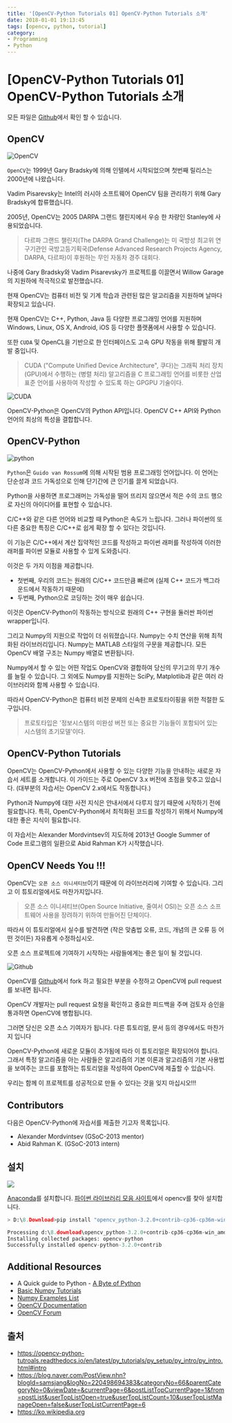```yaml
---
title: '[OpenCV-Python Tutorials 01] OpenCV-Python Tutorials 소개'
date: 2018-01-01 19:13:45
tags: [opencv, python, tutorial]
category:
- Programming
- Python
---
```



# [OpenCV-Python Tutorials 01] OpenCV-Python Tutorials 소개

모든 파일은 [Github](https://github.com/jacegem/OpenCV-Python-Tutorials)에서 확인 할 수 있습니다.

## OpenCV

![OpenCV](http://answers.opencv.org/upfiles/logo_2.png)

`OpenCV`는 1999년 Gary Bradsky에 의해 인텔에서 시작되었으며 첫번째 릴리스는 2000년에 나왔습니다. 

Vadim Pisarevsky는 Intel의 러시아 소프트웨어 OpenCV 팀을 관리하기 위해 Gary Bradsky에 합류했습니다.

2005년, OpenCV는 2005 DARPA 그랜드 챌린지에서 우승 한 차량인 Stanley에 사용되었습니다.

> 다르파 그랜드 챌린지(The DARPA Grand Challenge)는 미 국방성 최고위 연구기관인 국방고등기획국(Defense Advanced Research Projects Agency, DARPA, 다르파)이 후원하는 무인 자동차 경주 대회다.
> 

나중에 Gary Bradsky와 Vadim Pisarevsky가 프로젝트를 이끌면서 Willow Garage의 지원하에 적극적으로 발전했습니다.

현재 OpenCV는 컴퓨터 비전 및 기계 학습과 관련된 많은 알고리즘을 지원하며 날마다 확장되고 있습니다.

현재 OpenCV는 C++, Python, Java 등 다양한 프로그래밍 언어를 지원하며 Windows, Linux, OS X, Android, iOS 등 다양한 플랫폼에서 사용할 수 있습니다.

또한 `CUDA` 및 OpenCL을 기반으로 한 인터페이스도 고속 GPU 작동을 위해 활발히 개발 중입니다.

> CUDA ("Compute Unified Device Architecture", 쿠다)는 그래픽 처리 장치(GPU)에서 수행하는 (병렬 처리) 알고리즘을 C 프로그래밍 언어를 비롯한 산업 표준 언어를 사용하여 작성할 수 있도록 하는 GPGPU 기술이다.

![CUDA](https://goo.gl/L4mxES)

OpenCV-Python은 OpenCV의 Python API입니다. OpenCV C++ API와 Python 언어의 최상의 특성을 결합합니다.

## OpenCV-Python

![python](https://www.raspberrypi.org/documentation/usage/python/images/python-logo.png)

`Python`은 `Guido van Rossum`에 의해 시작된 범용 프로그래밍 언어입니다. 이 언어는 단순성과 코드 가독성으로 인해 단기간에 큰 인기를 끌게 되었습니다.

Python을 사용하면 프로그래머는 가독성을 떨어 뜨리지 않으면서 적은 수의 코드 행으로 자신의 아이디어를 표현할 수 있습니다.

C/C++와 같은 다른 언어와 비교할 때 Python은 속도가 느립니다. 그러나 파이썬의 또 다른 중요한 특징은 C/C++로 쉽게 확장 할 수 있다는 것입니다.

이 기능은 C/C++에서 계산 집약적인 코드를 작성하고 파이썬 래퍼를 작성하여 이러한 래퍼를 파이썬 모듈로 사용할 수 있게 도와줍니다.

이것은 두 가지 이점을 제공합니다. 
- 첫번째, 우리의 코드는 원래의 C/C++ 코드만큼 빠르며 (실제 C++ 코드가 백그라운드에서 작동하기 때문에) 
- 두번째, Python으로 코딩하는 것이 매우 쉽습니다.

이것은 OpenCV-Python이 작동하는 방식으로 원래의 C++ 구현을 둘러싼 파이썬 wrapper입니다.

그리고 Numpy의 지원으로 작업이 더 쉬워졌습니다. Numpy는 수치 연산을 위해 최적화된 라이브러리입니다. Numpy는 MATLAB 스타일의 구문을 제공합니다. 모든 OpenCV 배열 구조는 Numpy 배열로 변환됩니다.

Numpy에서 할 수 있는 어떤 작업도 OpenCV와 결합하여 당신의 무기고의 무기 개수를 늘릴 수 있습니다. 그 외에도 Numpy를 지원하는 SciPy, Matplotlib과 같은 여러 라이브러리와 함께 사용할 수 있습니다.

따라서 OpenCV-Python은 컴퓨터 비전 문제의 신속한 프로토타이핑을 위한 적절한 도구입니다.

> 프로토타입은 '정보시스템의 미완성 버전 또는 중요한 기능들이 포함되어 있는 시스템의 초기모델'이다.

## OpenCV-Python Tutorials

OpenCV는 OpenCV-Python에서 사용할 수 있는 다양한 기능을 안내하는 새로운 자습서 세트를 소개합니다. 이 가이드는 주로 OpenCV 3.x 버전에 초점을 맞추고 있습니다. (대부분의 자습서는 OpenCV 2.x에서도 작동합니다.)

Python과 Numpy에 대한 사전 지식은 안내서에서 다루지 않기 때문에 시작하기 전에 필요합니다. 특히, OpenCV-Python에서 최적화된 코드를 작성하기 위해서 Numpy에 대한 좋은 지식이 필요합니다.

이 자습서는 Alexander Mordvintsev의 지도하에 2013년 Google Summer of Code 프로그램의 일환으로 Abid Rahman K가 시작했습니다.

## OpenCV Needs You !!!

OpenCV는 `오픈 소스 이니셔티브`이기 때문에 이 라이브러리에 기여할 수 있습니다. 그리고 이 튜토리얼에서도 마찬가지입니다.

> 오픈 소스 이니셔티브(Open Source Initiative, 줄여서 OSI)는 오픈 소스 소프트웨어 사용을 장려하기 위하여 만들어진 단체이다.

따라서 이 튜토리얼에서 실수를 발견하면 (작은 맞춤법 오류, 코드, 개념의 큰 오류 등 어떤 것이든) 자유롭게 수정하십시오.

오픈 소스 프로젝트에 기여하기 시작하는 사람들에게는 좋은 일이 될 것입니다. 

![Github](https://githubuniverse.com/assets/img/universe/logo-2017.png)

OpenCV를 [Github](https://github.com/opencv/opencv)에서 fork 하고 필요한 부분을 수정하고 OpenCV에 pull request 를 보내면 됩니다.

OpenCV 개발자는 pull request 요청을 확인하고 중요한 피드백을 주며 검토자 승인을 통과하면 OpenCV에 병합됩니다.

그러면 당신은 오픈 소스 기여자가 됩니다. 다른 튜토리얼, 문서 등의 경우에서도 마찬가지 입니다

OpenCV-Python에 새로운 모듈이 추가됨에 따라 이 튜토리얼은 확장되어야 합니다. 그래서 특정 알고리즘을 아는 사람들은 알고리즘의 기본 이론과 알고리즘의 기본 사용법을 보여주는 코드를 포함하는 튜토리얼을 작성하여 OpenCV에 제출할 수 있습니다.

우리는 함께 이 프로젝트를 성공적으로 만들 수 있다는 것을 잊지 마십시오!!!

## Contributors

다음은 OpenCV-Python에 자습서를 제출한 기고자 목록입니다.

- Alexander Mordvintsev (GSoC-2013 mentor)
- Abid Rahman K. (GSoC-2013 intern)

## 설치

![](https://www.continuum.io/sites/all/themes/continuum/assets/images/logos/logo-horizontal-large.svg)

[Anaconda](https://www.continuum.io/downloads)를 설치합니다.
[파이썬 라이브러리 모음 사이트](http://www.lfd.uci.edu/~gohlke/pythonlibs/)에서 opencv를 찾아 설치합니다. 

```python
> D:\8.Download>pip install "opencv_python-3.2.0+contrib-cp36-cp36m-win_amd64.whl"

Processing d:\8.download\opencv_python-3.2.0+contrib-cp36-cp36m-win_amd64.whl
Installing collected packages: opencv-python
Successfully installed opencv-python-3.2.0+contrib
```

## Additional Resources

- A Quick guide to Python - [A Byte of Python](https://python.swaroopch.com/)
- [Basic Numpy Tutorials](http://scipy.github.io/old-wiki/pages/Tentative_NumPy_Tutorial)
- [Numpy Examples List](http://scipy.github.io/old-wiki/pages/Numpy_Example_List)
- [OpenCV Documentation](http://docs.opencv.org/)
- [OpenCV Forum](http://answers.opencv.org/questions/)


## 출처

- https://opencv-python-tutroals.readthedocs.io/en/latest/py_tutorials/py_setup/py_intro/py_intro.html#intro
- https://blog.naver.com/PostView.nhn?blogId=samsjang&logNo=220498694383&categoryNo=66&parentCategoryNo=0&viewDate=&currentPage=6&postListTopCurrentPage=1&from=postList&userTopListOpen=true&userTopListCount=10&userTopListManageOpen=false&userTopListCurrentPage=6
- https://ko.wikipedia.org

<script src="https://gist.github.com/jacegem/60ce233cf6adaa7a385233e1f164ed13.js"></script>